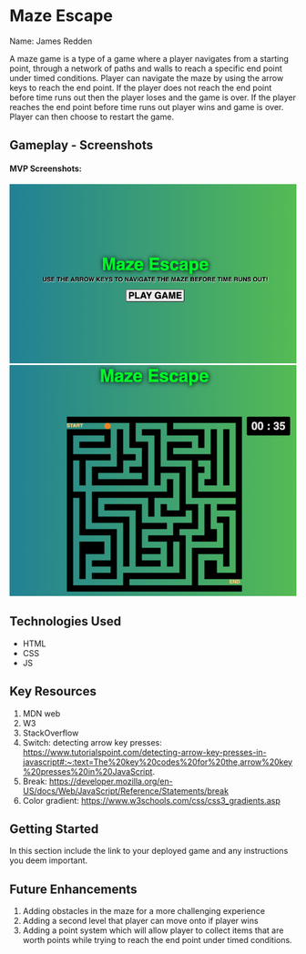 

# Maze Escape

Name: James Redden

A maze game is a type of a game where a player navigates from a starting point, through a network of paths and walls to reach a specific end point under timed conditions. Player can navigate the maze by using the arrow keys to reach the end point. If the player does not reach the end point before time runs out then the player loses and the game is over. If the player reaches the end point before time runs out player wins and game is over. Player can then choose to restart the game.  

## Gameplay - Screenshots

#### MVP Screenshots:
![Alt text](image-2.png)
![Alt text](image-1.png)

## Technologies Used

*  HTML
*  CSS
*  JS

## Key Resources

1. MDN web
2. W3
3. StackOverflow
4. Switch: detecting arrow key presses: https://www.tutorialspoint.com/detecting-arrow-key-presses-in-javascript#:~:text=The%20key%20codes%20for%20the,arrow%20key%20presses%20in%20JavaScript.
5. Break: https://developer.mozilla.org/en-US/docs/Web/JavaScript/Reference/Statements/break
6. Color gradient: https://www.w3schools.com/css/css3_gradients.asp

## Getting Started

In this section include the link to your deployed game and any instructions you deem important.

## Future Enhancements

1. Adding obstacles in the maze for a more challenging experience
2. Adding a second level that player can move onto if player wins
3. Adding a point system which will allow player to collect items that are worth points while trying to reach the end point under timed conditions.
